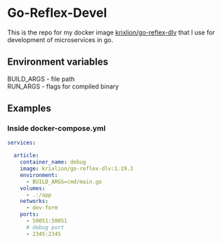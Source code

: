 # Go-Reflex-Devel

This is the repo for my docker image [krixlion/go-reflex-dlv](https://hub.docker.com/r/krixlion/go-reflex-dlv) that I use for development of microservices in go.

## Environment variables
BUILD_ARGS - file path \
RUN_ARGS - flags for compiled binary


## Examples

### Inside docker-compose.yml 
```docker-compose.yml
services:

  article:
    container_name: debug
    image: krixlion/go-reflex-dlv:1.19.3
    environment:
      - BUILD_ARGS=cmd/main.go
    volumes:
      - .:/app
    networks:
      - dev-form
    ports:
      - 50051:50051
      # debug port
      - 2345:2345
```
